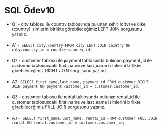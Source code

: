# SQL Ödev10
####
* Q1 - city tablosu ile country tablosunda bulunan şehir (city) ve ülke (country) isimlerini birlikte görebileceğimiz LEFT JOIN sorgusunu yazınız.
####
* A1 -` SELECT city,country FROM city LEFT JOIN country ON city.country_id = country.country_id;`
####
* Q2 - customer tablosu ile payment tablosunda bulunan payment_id ile customer tablosundaki first_name ve last_name isimlerini birlikte görebileceğimiz RIGHT JOIN sorgusunu yazınız.
####
* A2 -` SELECT first_name,last_name, payment_id FROM customer RIGHT JOIN payment ON payment.customer_id = customer.customer_id; `
####
* Q3 - customer tablosu ile rental tablosunda bulunan rental_id ile customer tablosundaki first_name ve last_name isimlerini birlikte görebileceğimiz FULL JOIN sorgusunu yazınız.
####
* A3 -` SELECT first_name,last_name, rental_id FROM customer FULL JOIN rental ON rental.customer_id = customer.customer_id;`
  
